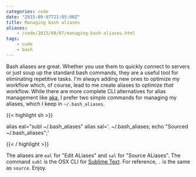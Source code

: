 ```yaml
---
categories: code
date: "2015-09-07T21:05:00Z"
title: Managing bash aliases
aliases:
    - /code/2015/09/07/managing-bash-aliases.html
tags:
    - code
    - bash
---
```


Bash aliases are great. Whether you use them to quickly connect to servers or just soup up the standard bash commands, they are a useful tool for eliminating repetitive tasks. I'm always adding new ones to optimize my workflow which, of course, lead to me create aliases to optimize _that_ workflow. While there are more complete CLI alternatives for alias management like [aka][AKA], I prefer two simple commands for managing my aliases, which I keep in `~/.bash_aliases`.

{{< highlight sh >}}

alias eal="subl ~/.bash_aliases"
alias sal='. ~/.bash_aliases; echo "Sourced ~/.bash_aliases";'

{{< / highlight >}}

The aliases are `eal` for "Edit ALiases" and `sal` for "Source ALiases". The command `subl` is the OSX CLI for [Sublime Text][Sublime CLI]. For reference, `.` is the same as `source`. Enjoy.

[AKA]: https://github.com/ytbryan/aka
[Sublime CLI]: https://www.sublimetext.com/docs/2/osx_command_line.html
